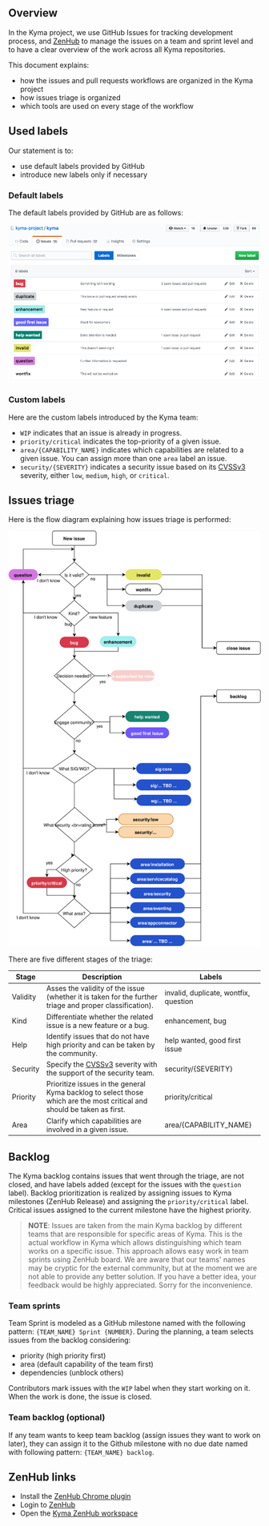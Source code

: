 ## Overview

In the Kyma project, we use GitHub Issues for tracking development process, and [ZenHub](https://zenhub.com) to manage the issues on a team and sprint level and to have a clear overview of the work across all Kyma repositories.

This document explains:
- how the issues and pull requests workflows are organized in the Kyma project
- how issues triage is organized
- which tools are used on every stage of the workflow

## Used labels

Our statement is to:
* use default labels provided by GitHub
* introduce new labels only if necessary

### Default labels

The default labels provided by GitHub are as follows:

![](assets/default_labels.png)

### Custom labels

Here are the custom labels introduced by the Kyma team:

* `WIP` indicates that an issue is already in progress.
* `priority/critical` indicates the top-priority of a given issue.
* `area/{CAPABILITY_NAME}` indicates which capabilities are related to a given issue. You can assign more than one `area` label an issue.
* `security/{SEVERITY}` indicates a security issue based on its [CVSSv3](https://www.first.org/cvss/calculator/3.0) severity, either `low`, `medium`, `high`, or `critical`.

## Issues triage

Here is the flow diagram explaining how issues triage is performed:

![](assets/kyma-triage.svg)

There are five different stages of the triage:

| Stage | Description | Labels |
|--------- |----------|---------|
| Validity | Asses the validity of the issue (whether it is taken for the further triage and proper classification). | invalid, duplicate, wontfix, question |
| Kind | Differentiate whether the related issue is a new feature or a bug. | enhancement, bug |
| Help | Identify issues that do not have high priority and can be taken by the community. | help wanted, good first issue|
| Security | Specify the [CVSSv3](https://www.first.org/cvss/calculator/3.0) severity with the support of the security team. | security/{SEVERITY} |
| Priority | Prioritize issues in the general Kyma backlog to select those which are the most critical and should be taken as first. | priority/critical |
| Area | Clarify which capabilities are involved in a given issue. | area/{CAPABILITY_NAME} |

## Backlog

The Kyma backlog contains issues that went through the triage, are not closed, and have labels added (except for the issues with the `question` label). Backlog prioritization is realized by assigning issues to Kyma milestones (ZenHub Release) and assigning the `priority/critical` label. Critical issues assigned to the current milestone have the highest priority.

>**NOTE**: Issues are taken from the main Kyma backlog by different teams that are responsible for specific areas of Kyma. This is the actual workflow in Kyma which allows distinguishing which team works on a specific issue. This approach allows easy work in team sprints using ZenHub board. We are aware that our teams' names may be cryptic for the external community, but at the moment we are not able to provide any better solution. If you have a better idea, your feedback would be highly appreciated. Sorry for the inconvenience.

### Team sprints
Team Sprint is modeled as a GitHub milestone named with the following pattern: `{TEAM_NAME} Sprint {NUMBER}`. During the planning, a team selects issues from the backlog considering:
- priority (high priority first)
- area (default capability of the team first)
- dependencies (unblock others)

Contributors mark issues with the `WIP` label when they start working on it. When the work is done, the issue is closed.

### Team backlog (optional)
If any team wants to keep team backlog (assign issues they want to work on later), they can assign it to the Github milestone with no due date named with following pattern: `{TEAM_NAME} backlog`.

## ZenHub links

* Install the [ZenHub Chrome plugin](https://chrome.google.com/webstore/detail/zenhub-for-github/ogcgkffhplmphkaahpmffcafajaocjbd)
* Login to [ZenHub](https://www.zenhub.com/)
* Open the [Kyma ZenHub workspace](https://app.zenhub.com/workspace/o/kyma-project/kyma)
